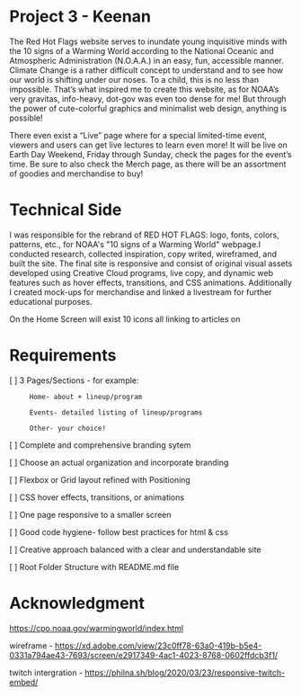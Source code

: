 # Project 3 - Keenan
The Red Hot Flags website serves to inundate young inquisitive minds with the 10 signs of a Warming World according to the National Oceanic and Atmospheric Administration (N.O.A.A.) in an easy, fun, accessible manner. Climate Change is a rather difficult concept to understand and to see how our world is shifting under our noses. To a child, this is no less than impossible. That’s what inspired me to create this website, as for NOAA’s very gravitas, info-heavy, dot-gov was even too dense for me! But through the power of cute-colorful graphics and minimalist web design, anything is possible! 

There even exist a “Live” page where for a special limited-time event, viewers and users can get live lectures to learn even more! It will be live on Earth Day Weekend, Friday through Sunday, check the pages for the event’s time. Be sure to also check the Merch page, as there will be an assortment of goodies and merchandise to buy!

# Technical Side
I was responsible for the rebrand of RED HOT FLAGS: logo, fonts, colors, patterns, etc., for NOAA's "10 signs of a Warming World" webpage.I conducted research, collected inspiration, copy writed, wireframed, and built the site. The final site is responsive and consist of original visual assets developed using Creative Cloud programs, live copy, and dynamic web features such as hover effects, transitions, and CSS animations. Additionally I created mock-ups for merchandise and linked a livestream for further educational purposes.

On the Home Screen will exist 10 icons all linking to articles on 

# Requirements 
[ ] 3 Pages/Sections - for example:

         Home- about + lineup/program 

         Events- detailed listing of lineup/programs 
         
         Other- your choice!

[ ] Complete and comprehensive branding sytem 

[ ] Choose an actual organization and incorporate branding 

[ ] Flexbox or Grid layout refined with Positioning 

[ ] CSS hover effects, transitions, or animations  

[ ] One page responsive to a smaller screen 

[ ] Good code hygiene- follow best practices for html & css 

[ ] Creative approach balanced with a clear and 
understandable site 

[ ] Root Folder Structure with README.md file

# Acknowledgment

https://cpo.noaa.gov/warmingworld/index.html

wireframe - https://xd.adobe.com/view/23c0ff78-63a0-419b-b5e4-0331a794ae43-7693/screen/e2917349-4ac1-4023-8768-0602ffdcb3f1/

twitch intergration - https://philna.sh/blog/2020/03/23/responsive-twitch-embed/




